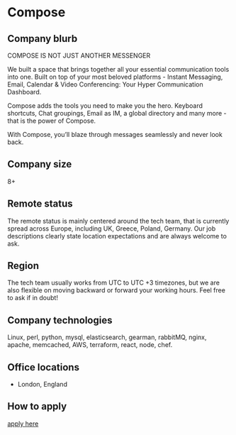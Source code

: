 # Compose

## Company blurb

COMPOSE IS NOT
JUST ANOTHER MESSENGER

We built a space that brings together all your essential communication tools into one. Built on top of your most beloved platforms - Instant Messaging, Email, Calendar & Video Conferencing: Your Hyper Communication Dashboard.

Compose adds the tools you need to make you the hero. Keyboard shortcuts, Chat groupings, Email as IM, a global directory and many more - that is the power of Compose.

With Compose, you’ll blaze through messages seamlessly and never look back.

## Company size

8+

## Remote status

The remote status is mainly centered around the tech team, that is currently spread across Europe, including UK, Greece, Poland, Germany. Our job descriptions clearly state location expectations and are always welcome to ask.

## Region

The tech team usually works from UTC to UTC +3 timezones, but we are also flexible on moving backward or forward your working hours. Feel free to ask if in doubt!

## Company technologies

Linux, perl, python, mysql, elasticsearch, gearman, rabbitMQ, nginx, apache, memcached, AWS, terraform, react, node, chef.

## Office locations

- London, England

## How to apply

[apply here](https://www.linkedin.com/company/composeim/)
